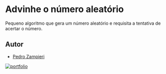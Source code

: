 
# Advinhe o número aleatório

Pequeno algoritmo que gera um número aleatório e requisita a tentativa de acertar o número.




## Autor

- [Pedro Zampieri](https://www.github.com/pedrozampieri)



[![portfolio](https://cdn.iconscout.com/icon/free/png-256/github-1521500-1288242.png)](https://github.com/pedrozampi)
